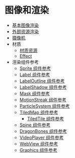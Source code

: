 # 图像和渲染

- [基本图像渲染](core-renderer.md)
- [外部资源渲染](external-renderer.md)
- [摄像机](camera.md)
- 材质
  - [材质资源](./material.md)
  - [Effect](./effect.md)
- 渲染组件参考
  - [Sprite 组件参考](../components/sprite.md)
  - [Label 组件参考](../components/label.md)
  - [LabelOutline 组件参考](../components/label-outline.md)
  - [LabelShadow 组件参考](../components/label-shadow.md)
  - [Mask 组件参考](../components/mask.md)
  - [MotionStreak 组件参考](../components/motion-streak.md)
  - [ParticleSystem 组件参考](../components/particle-system.md)
  - [TiledMap 组件参考](../components/tiledmap.md)
      - [TiledTile 组件参考](../components/tiledtile.md)
  - [Spine 组件参考](../components/spine.md)
  - [DragonBones 组件参考](../components/dragonbones.md)
  - [VideoPlayer 组件参考](../components/videoplayer.md)
  - [WebView 组件参考](../components/webview.md)
  - [Graphics 组件参考](../components/graphics.md)